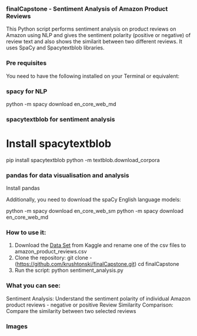 ### finalCapstone - Sentiment Analysis of Amazon Product Reviews

This Python script performs sentiment analysis on product reviews on Amazon using NLP and gives the sentiment polarity (positive or negative) of review text and also shows the similarit between two different reviews. It uses SpaCy and Spacytextblob libraries. 

### Pre requisites

You need to have the following installed on your Terminal or equivalent:

### spacy for NLP
python -m spacy download en_core_web_md

### spacytextblob for sentiment analysis
# Install spacytextblob 
pip install spacytextblob 
python -m textblob.download_corpora  

### pandas for data visualisation and analysis 
Install pandas

Additionally, you need to download the spaCy English language models:
                                          
python -m spacy download en_core_web_sm
python -m spacy download en_core_web_md

### How to use it:

1. Download the [Data Set](https://www.kaggle.com/code/weirditya/amazon-review-sentiment-analysis-using-python-ml) from Kaggle and rename one of the csv files to amazon_product_reviews.csv
2. Clone the repository:
git clone - (https://github.com/krushtonski/finalCapstone.git)
cd finalCapstone
3. Run the script:
python sentiment_analysis.py

### What you can see:
Sentiment Analysis: Understand the sentiment polarity of individual Amazon product reviews - negative or positive
Review Similarity Comparison: Compare the similarity between two selected reviews


### Images
